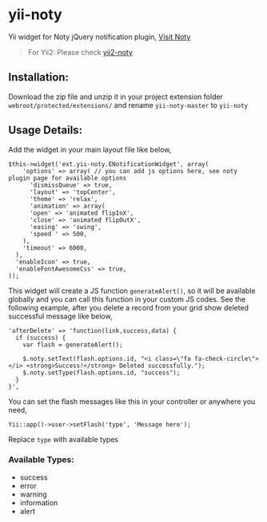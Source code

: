 # yii-noty
Yii widget for Noty jQuery notification plugin, [Visit Noty](http://ned.im/noty/#/about)

> For Yii2: Please check [yii2-noty](https://github.com/Shifrin/yii2-noty)

## Installation:
Download the zip file and unzip it in your project extension folder `webroot/protected/extensions/` and rename `yii-noty-master` to `yii-noty`

## Usage Details:
Add the widget in your main layout file like below,
```
$this->widget('ext.yii-noty.ENotificationWidget', array(
    'options' => array( // you can add js options here, see noty plugin page for available options
      'dismissQueue' => true,
      'layout' => 'topCenter',
      'theme' => 'relax',
      'animation' => array(
      'open' => 'animated flipInX',
      'close' => 'animated flipOutX',
      'easing' => 'swing',
      'speed ' => 500,
    ),
    'timeout' => 6000,
  ),
  'enableIcon' => true,
  'enableFontAwesomeCss' => true,
));
```

This widget will create a JS function `generateAlert()`, so it will be available globally and you can call this function in your custom JS codes. See the following example, after you delete a record from your grid show deleted successful message like below,
```
'afterDelete' => 'function(link,success,data) {
  if (success) {
    var flash = generateAlert();
    
    $.noty.setText(flash.options.id, "<i class=\"fa fa-check-circle\"></i> <strong>Success!</strong> Deleted successfully.");
    $.noty.setType(flash.options.id, "success");
  }
}',
```

You can set the flash messages like this in your controller or anywhere you need,
```
Yii::app()->user->setFlash('type', 'Message here');
```
Replace `type` with available types
  
### Available Types:
  * success
  * error
  * warning
  * information
  * alert

